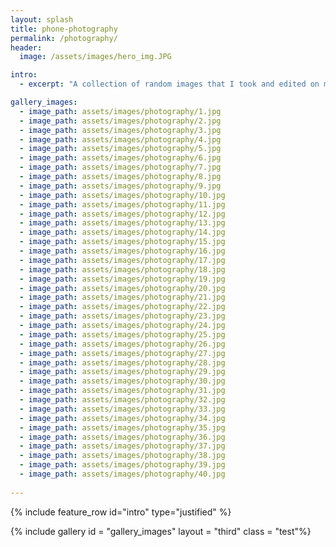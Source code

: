 ```yaml
---
layout: splash
title: phone-photography
permalink: /photography/
header:
  image: /assets/images/hero_img.JPG

intro:
  - excerpt: "A collection of random images that I took and edited on my IPhone. These images reflect the various visual scenes that have captured my attention over the years."

gallery_images:
  - image_path: assets/images/photography/1.jpg
  - image_path: assets/images/photography/2.jpg
  - image_path: assets/images/photography/3.jpg
  - image_path: assets/images/photography/4.jpg
  - image_path: assets/images/photography/5.jpg
  - image_path: assets/images/photography/6.jpg
  - image_path: assets/images/photography/7.jpg
  - image_path: assets/images/photography/8.jpg
  - image_path: assets/images/photography/9.jpg
  - image_path: assets/images/photography/10.jpg
  - image_path: assets/images/photography/11.jpg
  - image_path: assets/images/photography/12.jpg
  - image_path: assets/images/photography/13.jpg
  - image_path: assets/images/photography/14.jpg
  - image_path: assets/images/photography/15.jpg
  - image_path: assets/images/photography/16.jpg
  - image_path: assets/images/photography/17.jpg
  - image_path: assets/images/photography/18.jpg
  - image_path: assets/images/photography/19.jpg
  - image_path: assets/images/photography/20.jpg
  - image_path: assets/images/photography/21.jpg
  - image_path: assets/images/photography/22.jpg
  - image_path: assets/images/photography/23.jpg
  - image_path: assets/images/photography/24.jpg
  - image_path: assets/images/photography/25.jpg
  - image_path: assets/images/photography/26.jpg
  - image_path: assets/images/photography/27.jpg
  - image_path: assets/images/photography/28.jpg
  - image_path: assets/images/photography/29.jpg
  - image_path: assets/images/photography/30.jpg
  - image_path: assets/images/photography/31.jpg
  - image_path: assets/images/photography/32.jpg
  - image_path: assets/images/photography/33.jpg
  - image_path: assets/images/photography/34.jpg
  - image_path: assets/images/photography/35.jpg
  - image_path: assets/images/photography/36.jpg
  - image_path: assets/images/photography/37.jpg
  - image_path: assets/images/photography/38.jpg
  - image_path: assets/images/photography/39.jpg
  - image_path: assets/images/photography/40.jpg
  
---
```


<link rel="stylesheet" href="{{ site.baseurl }}/assets/css/style.css">

{% include feature_row id="intro" type="justified" %}

{% include gallery id = "gallery_images" layout = "third" class = "test"%}
